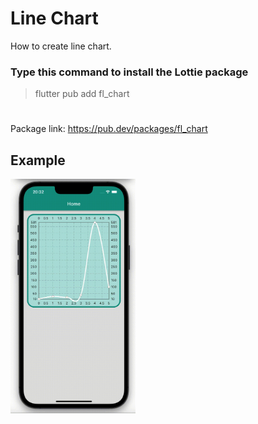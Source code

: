 # Line Chart
How to create line chart.

### Type this command to install the Lottie package
> flutter pub add fl_chart
#
Package link: https://pub.dev/packages/fl_chart

## Example
<img src="dist/assets/example.gif?raw=true" width="200px">